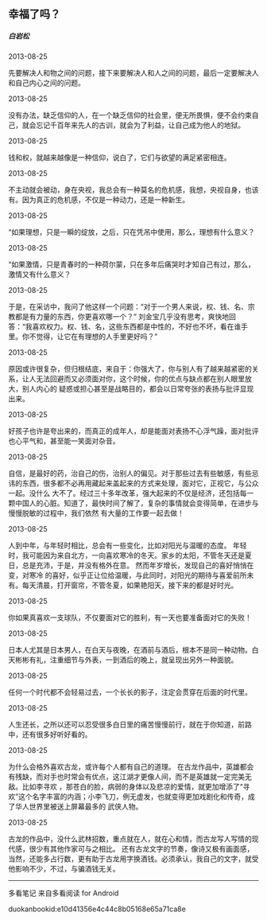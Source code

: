 ## 幸福了吗？

##### 白岩松

  

2013-08-25

先要解决人和物之间的问题，接下来要解决人和人之间的问题，最后一定要解决人和自己内心之间的问题。

  

2013-08-25

没有办法，缺乏信仰的人，在一个缺乏信仰的社会里，便无所畏惧，便不会约束自己，就会忘记千百年来先人的古训，就会为了利益，让自己成为他人的地狱。

  

2013-08-25

钱和权，就越来越像是一种信仰，说白了，它们与欲望的满足紧密相连。

  

2013-08-25

不主动就会被动，身在央视，我总会有一种莫名的危机感，我想，央视自身，也该有。因为真正的危机感，不仅是一种动力，还是一种新生。

  

2013-08-25

“如果理想，只是一瞬的绽放，之后，只在凭吊中使用，那么，理想有什么意义？

  

2013-08-25

“如果激情，只是青春时的一种荷尔蒙，只在多年后痛哭时才知自己有过，那么，激情又有什么意义？

  

2013-08-25

于是，在采访中，我问了他这样一个问题：“对于一个男人来说，权、钱、名、宗教都是有力量的东西，你更喜欢哪一个？”
刘金宝几乎没有思考，爽快地回答：“我喜欢权力。权、钱、名，这些东西都是中性的，不好也不坏，看在谁手里。你不觉得，让它在有理想的人手里更好吗？”

  

2013-08-25

原因或许很复杂，但归根结底，来自于：你强大了，你与别人有了越来越紧密的关系，让人无法回避而又必须面对你，这个时候，你的优点与缺点都在别人眼里放大，别人内心的
疑惑或担心甚至是战略目的，都会以日常夸张的表扬与批评显现出来。

  

2013-08-25

好孩子也许是夸出来的，而真正的成年人，却是能面对表扬不心浮气躁，面对批评也心平气和，甚至能一笑面对杂音。

  

2013-08-25

自信，是最好的药，治自己的伤，治别人的偏见。对于那些过去有些敏感，有些忌讳的东西，很多都不必再用藏起来盖起来的方式来处理，面对它，正视它，与公众一起。没什么
大不了。经过三十多年改革，强大起来的不仅是经济，还包括每一颗中国人的心脏。知道了，最快时间了解了，复杂的事情就会变得简单，在进步与慢慢脱敏的过程中，我们依然
有大量的工作要一起去做！

  

2013-08-25

人到中年，与年轻时相比，总会有一些变化，比如对阳光与温暖的态度。
年轻时，我可能因为来自北方，一向喜欢寒冷的冬天。家乡的太阳，不管冬天还是夏日，总是充沛，于是，并没有格外在意。 然而年岁增长，发现自己的喜好悄悄在变，对寒冷
的喜好，似乎正让位给温暖，与此同时，对阳光的期待与喜爱前所未有。每天清晨，打开窗帘，不管冬夏，如果艳阳天，接下来的都是好时光。

  

2013-08-25

你如果真喜欢一支球队，不仅要面对它的胜利，有一天也要准备面对它的失败！

  

2013-08-25

日本人尤其是日本男人，在白天与夜晚，在酒前与酒后，根本不是同一种动物。白天彬彬有礼，注重细节与外表，一到酒后的晚上，就呈现出另外一种面貌。

  

2013-08-25

任何一个时代都不会轻易过去，一个长长的影子，注定会贯穿在后面的时代里。

  

2013-08-25

人生还长，之所以还可以忍受很多白日里的痛苦慢慢前行，就在于你知道，前路中，还有很多好听好看的。

  

2013-08-25

为什么会格外喜欢古龙，或许每个人都有自己的道理。 在古龙作品中，英雄都会有残缺，而对手也时常会有优点，这江湖才更像人间，而不是英雄就一定完美无敌。比如李寻欢
，那苍白的脸，病弱的身体以及悲凉的爱情，就更加增添了“寻欢”这个名字丰富的内涵；小李飞刀，例无虚发，也就变得更加戏剧化和传奇，成了华人世界里被送上屏幕最多的
武侠人物。

  

2013-08-25

古龙的作品中，没什么武林招数，重点就在人，就在心和情，而古龙写人写情的现代感，很少有其他作家可与之相比。
还有古龙文字的节奏，像诗又极有画面感，当然，还能多占行数，更有助于古龙用字换酒钱。必须承认，我自己的文字，就受他影响不少，不过，与骗酒钱无关。

* * *

多看笔记 来自多看阅读 for Android

duokanbookid:e10d41356e4c44c8b05168e65a71ca8e

